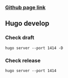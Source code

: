 ### [Github page link](https://tinghaolai.github.io/)

## Hugo develop

### Check draft
`hugo server --port 1414 -D`

### Check release
`hugo server --port 1414`